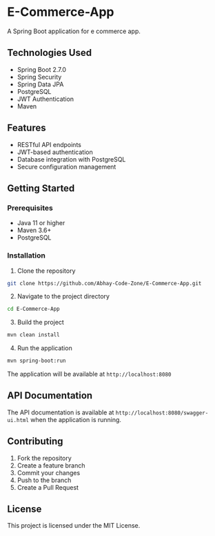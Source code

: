 # E-Commerce-App

A Spring Boot application for e commerce app.

## Technologies Used

- Spring Boot 2.7.0
- Spring Security
- Spring Data JPA
- PostgreSQL
- JWT Authentication
- Maven

## Features

- RESTful API endpoints
- JWT-based authentication
- Database integration with PostgreSQL
- Secure configuration management

## Getting Started

### Prerequisites

- Java 11 or higher
- Maven 3.6+
- PostgreSQL

### Installation

1. Clone the repository
```bash
git clone https://github.com/Abhay-Code-Zone/E-Commerce-App.git
```

2. Navigate to the project directory
```bash
cd E-Commerce-App
```

3. Build the project
```bash
mvn clean install
```

4. Run the application
```bash
mvn spring-boot:run
```

The application will be available at `http://localhost:8080`

## API Documentation

The API documentation is available at `http://localhost:8080/swagger-ui.html` when the application is running.

## Contributing

1. Fork the repository
2. Create a feature branch
3. Commit your changes
4. Push to the branch
5. Create a Pull Request

## License

This project is licensed under the MIT License.
<!-- Update 1 -->

<!-- Update 2 -->

<!-- Update 4 -->

<!-- Update 8 -->

<!-- Update 11 -->

<!-- Update 13 -->

<!-- Update 16 -->

<!-- Update 17 -->

<!-- Update 19 -->

<!-- Update 22 -->

<!-- Update 23 -->

<!-- Update 26 -->

<!-- Update 29 -->

<!-- Update 31 -->

<!-- Update 32 -->

<!-- Update 34 -->

<!-- Update 37 -->

<!-- Update 38 -->

<!-- Update 41 -->

<!-- Update 43 -->

<!-- Update 44 -->

<!-- Update 46 -->

<!-- Update 47 -->

<!-- Update 52 -->

<!-- Update 53 -->

<!-- Update 58 -->

<!-- Update 59 -->

<!-- Update 61 -->

<!-- Update 62 -->

<!-- Update 64 -->

<!-- Update 67 -->

<!-- Update 68 -->

<!-- Update 71 -->

<!-- Update 73 -->

<!-- Update 74 -->

<!-- Update 76 -->

<!-- Update 79 -->

<!-- Update 82 -->

<!-- Update 83 -->

<!-- Update 86 -->

<!-- Update 88 -->

<!-- Update 89 -->

<!-- Update 92 -->

<!-- Update 94 -->

<!-- Update 97 -->

<!-- Update 101 -->

<!-- Update 103 -->

<!-- Update 104 -->

<!-- Update 106 -->

<!-- Update 107 -->

<!-- Update 109 -->

<!-- Update 113 -->

<!-- Update 116 -->

<!-- Update 118 -->

<!-- Update 121 -->

<!-- Update 122 -->

<!-- Update 124 -->

<!-- Update 127 -->

<!-- Update 128 -->

<!-- Update 131 -->

<!-- Update 134 -->

<!-- Update 136 -->

<!-- Update 137 -->

<!-- Update 139 -->

<!-- Update 142 -->

<!-- Update 143 -->

<!-- Update 146 -->

<!-- Update 148 -->

<!-- Update 149 -->

<!-- Update 151 -->

<!-- Update 152 -->

<!-- Update 157 -->

<!-- Update 158 -->

<!-- Update 163 -->

<!-- Update 164 -->

<!-- Update 166 -->

<!-- Update 167 -->

<!-- Update 169 -->

<!-- Update 172 -->

<!-- Update 173 -->

<!-- Update 176 -->

<!-- Update 178 -->

<!-- Update 179 -->

<!-- Update 181 -->

<!-- Update 184 -->

<!-- Update 187 -->

<!-- Update 188 -->

<!-- Update 191 -->

<!-- Update 193 -->

<!-- Update 194 -->

<!-- Update 197 -->

<!-- Update 199 -->

<!-- Update 202 -->

<!-- Update 206 -->

<!-- Update 208 -->

<!-- Update 209 -->

<!-- Update 211 -->

<!-- Update 212 -->

<!-- Update 214 -->

<!-- Update 218 -->

<!-- Update 221 -->

<!-- Update 223 -->

<!-- Update 226 -->

<!-- Update 227 -->

<!-- Update 229 -->

<!-- Update 232 -->

<!-- Update 233 -->

<!-- Update 236 -->

<!-- Update 239 -->

<!-- Update 241 -->

<!-- Update 242 -->

<!-- Update 244 -->

<!-- Update 247 -->

<!-- Update 248 -->

<!-- Update 251 -->

<!-- Update 253 -->

<!-- Update 254 -->

<!-- Update 256 -->

<!-- Update 257 -->

<!-- Update 262 -->

<!-- Update 263 -->

<!-- Update 268 -->

<!-- Update 269 -->

<!-- Update 271 -->

<!-- Update 272 -->

<!-- Update 274 -->

<!-- Update 277 -->

<!-- Update 278 -->

<!-- Update 281 -->

<!-- Update 283 -->

<!-- Update 284 -->

<!-- Update 286 -->

<!-- Update 289 -->

<!-- Update 292 -->

<!-- Update 293 -->

<!-- Update 296 -->

<!-- Update 298 -->

<!-- Update 299 -->

<!-- Update 302 -->

<!-- Update 304 -->

<!-- Update 307 -->

<!-- Update 311 -->

<!-- Update 313 -->

<!-- Update 314 -->

<!-- Update 316 -->

<!-- Update 317 -->

<!-- Update 319 -->

<!-- Update 323 -->

<!-- Update 326 -->

<!-- Update 328 -->

<!-- Update 331 -->

<!-- Update 332 -->

<!-- Update 334 -->

<!-- Update 337 -->

<!-- Update 338 -->

<!-- Update 341 -->

<!-- Update 344 -->

<!-- Update 346 -->

<!-- Update 347 -->

<!-- Update 349 -->

<!-- Update 352 -->

<!-- Update 353 -->

<!-- Update 356 -->

<!-- Update 358 -->

<!-- Update 359 -->

<!-- Update 361 -->

<!-- Update 362 -->

<!-- Update 367 -->

<!-- Update 368 -->

<!-- Update 373 -->

<!-- Update 374 -->

<!-- Update 376 -->

<!-- Update 377 -->

<!-- Update 379 -->

<!-- Update 382 -->

<!-- Update 383 -->

<!-- Update 386 -->

<!-- Update 388 -->

<!-- Update 389 -->

<!-- Update 391 -->

<!-- Update 394 -->

<!-- Update 397 -->

<!-- Update 398 -->

<!-- Update 401 -->

<!-- Update 403 -->

<!-- Update 404 -->

<!-- Update 407 -->

<!-- Update 409 -->

<!-- Update 412 -->

<!-- Update 416 -->

<!-- Update 418 -->

<!-- Update 419 -->

<!-- Update 421 -->

<!-- Update 422 -->

<!-- Update 424 -->

<!-- Update 428 -->

<!-- Update 431 -->

<!-- Update 433 -->

<!-- Update 436 -->

<!-- Update 437 -->

<!-- Update 439 -->

<!-- Update 442 -->

<!-- Update 443 -->

<!-- Update 446 -->

<!-- Update 449 -->

<!-- Update 451 -->

<!-- Update 452 -->

<!-- Update 454 -->

<!-- Update 457 -->

<!-- Update 458 -->

<!-- Update 461 -->

<!-- Update 463 -->

<!-- Update 464 -->

<!-- Update 466 -->

<!-- Update 467 -->

<!-- Update 472 -->

<!-- Update 473 -->

<!-- Update 478 -->

<!-- Update 479 -->

<!-- Update 481 -->

<!-- Update 482 -->

<!-- Update 484 -->

<!-- Update 487 -->

<!-- Update 488 -->

<!-- Update 491 -->

<!-- Update 493 -->

<!-- Update 494 -->

<!-- Update 496 -->

<!-- Update 499 -->

<!-- Update 502 -->

<!-- Update 503 -->

<!-- Update 506 -->

<!-- Update 508 -->

<!-- Update 509 -->

<!-- Update 512 -->

<!-- Update 514 -->

<!-- Update 517 -->

<!-- Update 521 -->

<!-- Update 523 -->

<!-- Update 524 -->

<!-- Update 526 -->

<!-- Update 527 -->

<!-- Update 529 -->

<!-- Update 533 -->

<!-- Update 536 -->

<!-- Update 538 -->

<!-- Update 541 -->

<!-- Update 542 -->

<!-- Update 544 -->

<!-- Update 547 -->

<!-- Update 548 -->

<!-- Update 551 -->

<!-- Update 554 -->

<!-- Update 556 -->

<!-- Update 557 -->

<!-- Update 559 -->

<!-- Update 562 -->

<!-- Update 563 -->

<!-- Update 566 -->

<!-- Update 568 -->

<!-- Update 569 -->

<!-- Update 571 -->

<!-- Update 572 -->

<!-- Update 577 -->

<!-- Update 578 -->

<!-- Update 583 -->

<!-- Update 584 -->

<!-- Update 586 -->

<!-- Update 587 -->

<!-- Update 589 -->

<!-- Update 592 -->

<!-- Update 593 -->

<!-- Update 596 -->

<!-- Update 598 -->

<!-- Update 599 -->

<!-- Update 601 -->

<!-- Update 604 -->

<!-- Update 607 -->

<!-- Update 608 -->

<!-- Update 611 -->

<!-- Update 613 -->

<!-- Update 614 -->

<!-- Update 617 -->

<!-- Update 619 -->

<!-- Update 622 -->

<!-- Update 626 -->

<!-- Update 628 -->

<!-- Update 629 -->

<!-- Update 631 -->

<!-- Update 632 -->

<!-- Update 634 -->

<!-- Update 638 -->

<!-- Update 641 -->

<!-- Update 643 -->

<!-- Update 646 -->

<!-- Update 647 -->

<!-- Update 649 -->

<!-- Update 652 -->

<!-- Update 653 -->

<!-- Update 656 -->

<!-- Update 659 -->

<!-- Update 661 -->

<!-- Update 662 -->

<!-- Update 664 -->

<!-- Update 667 -->

<!-- Update 668 -->

<!-- Update 671 -->

<!-- Update 673 -->

<!-- Update 674 -->

<!-- Update 676 -->

<!-- Update 677 -->

<!-- Update 682 -->

<!-- Update 683 -->

<!-- Update 688 -->

<!-- Update 689 -->

<!-- Update 691 -->

<!-- Update 692 -->

<!-- Update 694 -->

<!-- Update 697 -->

<!-- Update 698 -->

<!-- Update 701 -->

<!-- Update 703 -->

<!-- Update 704 -->

<!-- Update 706 -->

<!-- Update 709 -->

<!-- Update 712 -->

<!-- Update 713 -->

<!-- Update 716 -->

<!-- Update 718 -->

<!-- Update 719 -->

<!-- Update 722 -->

<!-- Update 724 -->

<!-- Update 727 -->

<!-- Update 731 -->

<!-- Update 733 -->

<!-- Update 734 -->

<!-- Update 736 -->

<!-- Update 737 -->

<!-- Update 739 -->

<!-- Update 743 -->

<!-- Update 746 -->

<!-- Update 748 -->

<!-- Update 751 -->

<!-- Update 752 -->

<!-- Update 754 -->

<!-- Update 757 -->

<!-- Update 758 -->

<!-- Update 761 -->

<!-- Update 764 -->

<!-- Update 766 -->

<!-- Update 767 -->

<!-- Update 769 -->

<!-- Update 772 -->

<!-- Update 773 -->

<!-- Update 776 -->

<!-- Update 778 -->

<!-- Update 779 -->

<!-- Update 781 -->

<!-- Update 782 -->

<!-- Update 787 -->

<!-- Update 788 -->

<!-- Update 793 -->

<!-- Update 794 -->

<!-- Update 796 -->

<!-- Update 797 -->

<!-- Update 799 -->

<!-- Update 802 -->

<!-- Update 803 -->

<!-- Update 806 -->

<!-- Update 808 -->

<!-- Update 809 -->

<!-- Update 811 -->

<!-- Update 814 -->

<!-- Update 817 -->

<!-- Update 818 -->

<!-- Update 821 -->

<!-- Update 823 -->

<!-- Update 824 -->

<!-- Update 827 -->

<!-- Update 829 -->

<!-- Update 832 -->

<!-- Update 836 -->

<!-- Update 838 -->

<!-- Update 839 -->

<!-- Update 841 -->

<!-- Update 842 -->

<!-- Update 844 -->

<!-- Update 848 -->

<!-- Update 851 -->

<!-- Update 853 -->

<!-- Update 856 -->

<!-- Update 857 -->

<!-- Update 859 -->

<!-- Update 862 -->

<!-- Update 863 -->

<!-- Update 866 -->

<!-- Update 869 -->

<!-- Update 871 -->

<!-- Update 872 -->

<!-- Update 874 -->

<!-- Update 877 -->

<!-- Update 878 -->

<!-- Update 881 -->

<!-- Update 883 -->

<!-- Update 884 -->

<!-- Update 886 -->

<!-- Update 887 -->

<!-- Update 892 -->

<!-- Update 893 -->

<!-- Update 898 -->

<!-- Update 899 -->

<!-- Update 901 -->

<!-- Update 902 -->

<!-- Update 904 -->

<!-- Update 907 -->

<!-- Update 908 -->

<!-- Update 911 -->

<!-- Update 913 -->

<!-- Update 914 -->

<!-- Update 916 -->

<!-- Update 919 -->

<!-- Update 922 -->

<!-- Update 923 -->

<!-- Update 926 -->

<!-- Update 928 -->

<!-- Update 929 -->

<!-- Update 932 -->

<!-- Update 934 -->

<!-- Update 937 -->

<!-- Update 941 -->

<!-- Update 943 -->

<!-- Update 944 -->

<!-- Update 946 -->

<!-- Update 947 -->

<!-- Update 949 -->

<!-- Update 953 -->

<!-- Update 956 -->

<!-- Update 958 -->

<!-- Update 961 -->

<!-- Update 962 -->

<!-- Update 964 -->

<!-- Update 967 -->

<!-- Update 968 -->

<!-- Update 971 -->

<!-- Update 974 -->

<!-- Update 976 -->

<!-- Update 977 -->

<!-- Update 979 -->

<!-- Update 982 -->

<!-- Update 983 -->

<!-- Update 986 -->

<!-- Update 988 -->

<!-- Update 989 -->

<!-- Update 991 -->

<!-- Update 992 -->

<!-- Update 997 -->

<!-- Update 998 -->

<!-- Update 1003 -->

<!-- Update 1004 -->

<!-- Update 1006 -->

<!-- Update 1007 -->

<!-- Update 1009 -->

<!-- Update 1012 -->

<!-- Update 1013 -->

<!-- Update 1016 -->

<!-- Update 1018 -->

<!-- Update 1019 -->

<!-- Update 1021 -->

<!-- Update 1024 -->

<!-- Update 1027 -->

<!-- Update 1028 -->

<!-- Update 1031 -->

<!-- Update 1033 -->

<!-- Update 1034 -->

<!-- Update 1037 -->

<!-- Update 1039 -->

<!-- Update 1042 -->

<!-- Update 1046 -->

<!-- Update 1048 -->

<!-- Update 1049 -->

<!-- Update 1051 -->

<!-- Update 1052 -->

<!-- Update 1054 -->

<!-- Update 1058 -->

<!-- Update 1061 -->

<!-- Update 1063 -->

<!-- Update 1066 -->

<!-- Update 1067 -->

<!-- Update 1069 -->

<!-- Update 1072 -->

<!-- Update 1073 -->

<!-- Update 1076 -->

<!-- Update 1079 -->

<!-- Update 1081 -->

<!-- Update 1082 -->

<!-- Update 1084 -->

<!-- Update 1087 -->

<!-- Update 1088 -->

<!-- Update 1091 -->

<!-- Update 1093 -->

<!-- Update 1094 -->

<!-- Update 1096 -->

<!-- Update 1097 -->

<!-- Update 1102 -->

<!-- Update 1103 -->

<!-- Update 1108 -->

<!-- Update 1109 -->

<!-- Update 1111 -->

<!-- Update 1112 -->

<!-- Update 1114 -->

<!-- Update 1117 -->

<!-- Update 1118 -->

<!-- Update 1121 -->

<!-- Update 1123 -->

<!-- Update 1124 -->

<!-- Update 1126 -->

<!-- Update 1129 -->

<!-- Update 1132 -->

<!-- Update 1133 -->

<!-- Update 1136 -->

<!-- Update 1138 -->

<!-- Update 1139 -->

<!-- Update 1142 -->

<!-- Update 1144 -->

<!-- Update 1147 -->

<!-- Update 1151 -->

<!-- Update 1153 -->

<!-- Update 1154 -->

<!-- Update 1156 -->

<!-- Update 1157 -->

<!-- Update 1159 -->

<!-- Update 1163 -->

<!-- Update 1166 -->

<!-- Update 1168 -->

<!-- Update 1171 -->

<!-- Update 1172 -->

<!-- Update 1174 -->

<!-- Update 1177 -->

<!-- Update 1178 -->

<!-- Update 1181 -->

<!-- Update 1184 -->

<!-- Update 1186 -->

<!-- Update 1187 -->

<!-- Update 1189 -->

<!-- Update 1192 -->

<!-- Update 1193 -->

<!-- Update 1196 -->

<!-- Update 1198 -->

<!-- Update 1199 -->

<!-- Update 1201 -->

<!-- Update 1202 -->

<!-- Update 1207 -->

<!-- Update 1208 -->

<!-- Update 1213 -->

<!-- Update 1214 -->

<!-- Update 1216 -->

<!-- Update 1217 -->

<!-- Update 1219 -->

<!-- Update 1222 -->

<!-- Update 1223 -->

<!-- Update 1226 -->

<!-- Update 1228 -->

<!-- Update 1229 -->

<!-- Update 1231 -->

<!-- Update 1234 -->

<!-- Update 1237 -->

<!-- Update 1238 -->

<!-- Update 1241 -->

<!-- Update 1243 -->

<!-- Update 1244 -->

<!-- Update 1247 -->

<!-- Update 1249 -->

<!-- Update 1252 -->

<!-- Update 1256 -->

<!-- Update 1258 -->

<!-- Update 1259 -->

<!-- Update 1261 -->

<!-- Update 1262 -->

<!-- Update 1264 -->

<!-- Update 1268 -->

<!-- Update 1271 -->

<!-- Update 1273 -->

<!-- Update 1276 -->

<!-- Update 1277 -->

<!-- Update 1279 -->

<!-- Update 1282 -->

<!-- Update 1283 -->

<!-- Update 1286 -->

<!-- Update 1289 -->

<!-- Update 1291 -->

<!-- Update 1292 -->

<!-- Update 1294 -->

<!-- Update 1297 -->

<!-- Update 1298 -->

<!-- Update 1301 -->

<!-- Update 1303 -->

<!-- Update 1304 -->

<!-- Update 1306 -->

<!-- Update 1307 -->

<!-- Update 1312 -->

<!-- Update 1313 -->

<!-- Update 1318 -->

<!-- Update 1319 -->

<!-- Update 1321 -->

<!-- Update 1322 -->

<!-- Update 1324 -->

<!-- Update 1327 -->

<!-- Update 1328 -->

<!-- Update 1331 -->

<!-- Update 1333 -->

<!-- Update 1334 -->

<!-- Update 1336 -->

<!-- Update 1339 -->

<!-- Update 1342 -->

<!-- Update 1343 -->

<!-- Update 1346 -->

<!-- Update 1348 -->

<!-- Update 1349 -->

<!-- Update 1352 -->

<!-- Update 1354 -->

<!-- Update 1357 -->

<!-- Update 1361 -->

<!-- Update 1363 -->

<!-- Update 1364 -->

<!-- Update 1366 -->

<!-- Update 1367 -->

<!-- Update 1369 -->

<!-- Update 1373 -->

<!-- Update 1376 -->

<!-- Update 1378 -->

<!-- Update 1381 -->

<!-- Update 1382 -->

<!-- Update 1384 -->

<!-- Update 1387 -->

<!-- Update 1388 -->

<!-- Update 1391 -->

<!-- Update 1394 -->

<!-- Update 1396 -->

<!-- Update 1397 -->

<!-- Update 1399 -->

<!-- Update 1402 -->

<!-- Update 1403 -->

<!-- Update 1406 -->

<!-- Update 1408 -->

<!-- Update 1409 -->

<!-- Update 1411 -->

<!-- Update 1412 -->

<!-- Update 1417 -->

<!-- Update 1418 -->

<!-- Update 1423 -->

<!-- Update 1424 -->

<!-- Update 1426 -->

<!-- Update 1427 -->

<!-- Update 1429 -->

<!-- Update 1432 -->

<!-- Update 1433 -->

<!-- Update 1436 -->

<!-- Update 1438 -->

<!-- Update 1439 -->

<!-- Update 1441 -->

<!-- Update 1444 -->

<!-- Update 1447 -->

<!-- Update 1448 -->

<!-- Update 1451 -->

<!-- Update 1453 -->

<!-- Update 1454 -->

<!-- Update 1457 -->

<!-- Update 1459 -->

<!-- Update 1462 -->

<!-- Update 1466 -->

<!-- Update 1468 -->

<!-- Update 1469 -->

<!-- Update 1471 -->

<!-- Update 1472 -->

<!-- Update 1474 -->

<!-- Update 1478 -->

<!-- Update 1481 -->

<!-- Update 1483 -->

<!-- Update 1486 -->

<!-- Update 1487 -->

<!-- Update 1489 -->

<!-- Update 1492 -->

<!-- Update 1493 -->

<!-- Update 1496 -->

<!-- Update 1499 -->

<!-- Update 1501 -->

<!-- Update 1502 -->

<!-- Update 1504 -->

<!-- Update 1507 -->

<!-- Update 1508 -->

<!-- Update 1511 -->

<!-- Update 1513 -->

<!-- Update 1514 -->

<!-- Update 1516 -->

<!-- Update 1517 -->

<!-- Update 1522 -->

<!-- Update 1523 -->

<!-- Update 1528 -->

<!-- Update 1529 -->

<!-- Update 1531 -->

<!-- Update 1532 -->

<!-- Update 1534 -->

<!-- Update 1537 -->

<!-- Update 1538 -->

<!-- Update 1541 -->

<!-- Update 1543 -->

<!-- Update 1544 -->

<!-- Update 1546 -->

<!-- Update 1549 -->

<!-- Update 1552 -->

<!-- Update 1553 -->

<!-- Update 1556 -->

<!-- Update 1558 -->

<!-- Update 1559 -->

<!-- Update 1562 -->

<!-- Update 1564 -->

<!-- Update 1567 -->

<!-- Update 1571 -->

<!-- Update 1573 -->

<!-- Update 1574 -->

<!-- Update 1576 -->

<!-- Update 1577 -->

<!-- Update 1579 -->

<!-- Update 1583 -->

<!-- Update 1586 -->

<!-- Update 1588 -->

<!-- Update 1591 -->

<!-- Update 1592 -->

<!-- Update 1594 -->

<!-- Update 1597 -->

<!-- Update 1598 -->

<!-- Update 1601 -->

<!-- Update 1604 -->

<!-- Update 1606 -->

<!-- Update 1607 -->

<!-- Update 1609 -->

<!-- Update 1612 -->

<!-- Update 1613 -->

<!-- Update 1616 -->

<!-- Update 1618 -->

<!-- Update 1619 -->

<!-- Update 1621 -->

<!-- Update 1622 -->

<!-- Update 1627 -->

<!-- Update 1628 -->

<!-- Update 1633 -->

<!-- Update 1634 -->

<!-- Update 1636 -->

<!-- Update 1637 -->

<!-- Update 1639 -->

<!-- Update 1642 -->

<!-- Update 1643 -->

<!-- Update 1646 -->

<!-- Update 1648 -->

<!-- Update 1649 -->

<!-- Update 1651 -->

<!-- Update 1654 -->

<!-- Update 1657 -->

<!-- Update 1658 -->

<!-- Update 1661 -->

<!-- Update 1663 -->

<!-- Update 1664 -->

<!-- Update 1667 -->

<!-- Update 1669 -->

<!-- Update 1672 -->

<!-- Update 1676 -->

<!-- Update 1678 -->

<!-- Update 1679 -->

<!-- Update 1681 -->

<!-- Update 1682 -->

<!-- Update 1684 -->

<!-- Update 1688 -->

<!-- Update 1691 -->

<!-- Update 1693 -->

<!-- Update 1696 -->

<!-- Update 1697 -->

<!-- Update 1699 -->

<!-- Update 1702 -->

<!-- Update 1703 -->

<!-- Update 1706 -->

<!-- Update 1709 -->

<!-- Update 1711 -->

<!-- Update 1712 -->

<!-- Update 1714 -->

<!-- Update 1717 -->

<!-- Update 1718 -->

<!-- Update 1721 -->

<!-- Update 1723 -->

<!-- Update 1724 -->

<!-- Update 1726 -->

<!-- Update 1727 -->

<!-- Update 1732 -->

<!-- Update 1733 -->

<!-- Update 1738 -->

<!-- Update 1739 -->

<!-- Update 1741 -->

<!-- Update 1742 -->

<!-- Update 1744 -->

<!-- Update 1747 -->

<!-- Update 1748 -->

<!-- Update 1751 -->

<!-- Update 1753 -->

<!-- Update 1754 -->

<!-- Update 1756 -->

<!-- Update 1759 -->

<!-- Update 1762 -->

<!-- Update 1763 -->

<!-- Update 1766 -->

<!-- Update 1768 -->

<!-- Update 1769 -->

<!-- Update 1772 -->

<!-- Update 1774 -->

<!-- Update 1777 -->

<!-- Update 1781 -->

<!-- Update 1783 -->

<!-- Update 1784 -->

<!-- Update 1786 -->

<!-- Update 1787 -->

<!-- Update 1789 -->

<!-- Update 1793 -->

<!-- Update 1796 -->

<!-- Update 1798 -->

<!-- Update 1801 -->

<!-- Update 1802 -->

<!-- Update 1804 -->

<!-- Update 1807 -->

<!-- Update 1808 -->

<!-- Update 1811 -->

<!-- Update 1814 -->

<!-- Update 1816 -->

<!-- Update 1817 -->

<!-- Update 1819 -->

<!-- Update 1822 -->

<!-- Update 1823 -->

<!-- Update 1826 -->

<!-- Update 1828 -->

<!-- Update 1829 -->

<!-- Update 1831 -->

<!-- Update 1832 -->

<!-- Update 1837 -->

<!-- Update 1838 -->

<!-- Update 1843 -->

<!-- Update 1844 -->

<!-- Update 1846 -->
